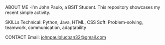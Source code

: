 ABOUT ME -I'm John Paulo, a BSIT Student. This repository showcases my recent simple activity.

SKILLs Technical: Python, Java, HTML, CSS 
            Soft: Problem-solving, teamwork, communication, adaptability

CONTACT Email: johnpaulolucban32@gmail.com
